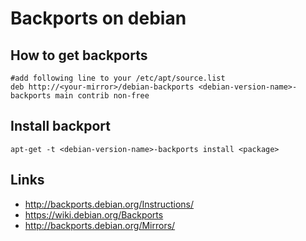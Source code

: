 # Backports on debian

## How to get backports

```
#add following line to your /etc/apt/source.list
deb http://<your-mirror>/debian-backports <debian-version-name>-backports main contrib non-free
```

## Install backport

```
apt-get -t <debian-version-name>-backports install <package>
```

## Links

* http://backports.debian.org/Instructions/
* https://wiki.debian.org/Backports
* http://backports.debian.org/Mirrors/
